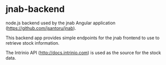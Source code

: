# jnab-backend

node.js backend used by the jnab Angular application (https://github.com/jsantoru/jnab). 

This backend app provides simple endpoints for the jnab frontend to use to retrieve stock information.

The Intrinio API (http://docs.intrinio.com) is used as the source for the stock data.
